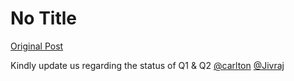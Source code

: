 # No Title

[Original Post](https://discourse.onlinedegree.iitm.ac.in/t/169283/12)

<p>Kindly update us regarding the status of Q1 &amp; Q2 <a class="mention" href="/u/carlton">@carlton</a> <a class="mention" href="/u/jivraj">@Jivraj</a></p>
